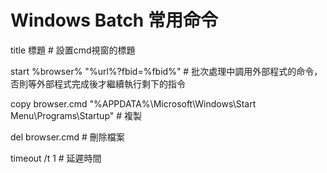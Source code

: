 # Windows Batch 常用命令

title 標題 # 設置cmd視窗的標題

start %browser% "%url%?fbid=%fbid%" # 批次處理中調用外部程式的命令，否則等外部程式完成後才繼續執行剩下的指令

copy browser.cmd "%APPDATA%\Microsoft\Windows\Start Menu\Programs\Startup" # 複製

del browser.cmd # 刪除檔案

timeout /t 1 # 延遲時間
